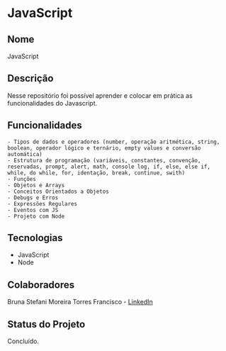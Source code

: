 # JavaScript

## Nome
JavaScript

## Descrição
Nesse repositório foi possível aprender e colocar em prática as funcionalidades do Javascript.

## Funcionalidades
    - Tipos de dados e operadores (number, operação aritmética, string, boolean, operador lógico e ternário, empty values e conversão automática)
    - Estrutura de programação (variáveis, constantes, convenção, reservadas, prompt, alert, math, console log, if, else, else if, while, do while, for, identação, break, continue, swith)
    - Funções
    - Objetos e Arrays
    - Conceitos Orientados a Objetos
    - Debugs e Erros
    - Expressões Regulares
    - Eventos com JS
    - Projeto com Node

## Tecnologias
- JavaScript
- Node
  
## Colaboradores
Bruna Stefani Moreira Torres Francisco - <a href="https://www.linkedin.com/in/bruna-moreira-torres-francisco/" target="_blank">LinkedIn</a>

## Status do Projeto
Concluído.